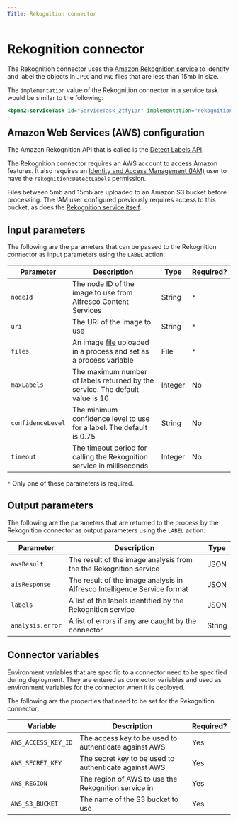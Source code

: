 ```yaml
---
Title: Rekognition connector
---
```


# Rekognition connector
The Rekognition connector uses the [Amazon Rekognition service](https://aws.amazon.com/rekognition/) to identify and label the objects in `JPEG` and `PNG` files that are less than 15mb in size.

The `implementation` value of the Rekognition connector in a service task would be similar to the following:

```xml
<bpmn2:serviceTask id="ServiceTask_2tfy1pr" implementation="rekognitionConnector.LABEL" />
```

## Amazon Web Services (AWS) configuration
The Amazon Rekognition API that is called is the [Detect Labels API](https://docs.aws.amazon.com/rekognition/latest/dg/API_DetectLabels.html). 

The Rekognition connector requires an AWS account to access Amazon features. It also requires an [Identity and Access Management (IAM)](https://aws.amazon.com/iam/) user to have the `rekognition:DetectLabels` permission. 

Files between 5mb and 15mb are uploaded to an Amazon S3 bucket before processing. The IAM user configured previously requires access to this bucket, as does the [Rekognition service itself](https://docs.aws.amazon.com/rekognition/latest/dg/access-control-overview.html).

## Input parameters
The following are the parameters that can be passed to the Rekognition connector as input parameters using the `LABEL` action:

| Parameter | Description | Type | Required? |
| --------- | ----------- | ---- | --------- | 
| `nodeId` | The node ID of the image to use from Alfresco Content Services | String | `*` |
| `uri` | The URI of the image to use | String | `*` |
| `files` | An image [file](../../modeling/files.md) uploaded in a process and set as a process variable | File | `*` |
| `maxLabels` | The maximum number of labels returned by the service. The default value is 10 | Integer | No |
| `confidenceLevel` | The minimum confidence level to use for a label. The default is 0.75 | String | No |
| `timeout` | The timeout period for calling the Rekognition service in milliseconds | Integer | No | 

`*` Only one of these parameters is required. 

## Output parameters
The following are the parameters that are returned to the process by the Rekognition connector as output parameters using the `LABEL` action:

| Parameter | Description | Type |
| --------  | ----------- | ---- |
| `awsResult` | The result of the image analysis from the the Rekognition service | JSON |
| `aisResponse` | The result of the image analysis in Alfresco Intelligence Service format| JSON |
| `labels` | A list of the labels identified by the Rekognition service | JSON |
| `analysis.error` | A list of errors if any are caught by the connector | String |

## Connector variables
Environment variables that are specific to a connector need to be specified during deployment. They are entered as connector variables and used as environment variables for the connector when it is deployed. 

The following are the properties that need to be set for the Rekognition connector: 

| Variable | Description | Required? |
| -------- | ----------- | --------- |
| `AWS_ACCESS_KEY_ID` | The access key to be used to authenticate against AWS | Yes |
| `AWS_SECRET_KEY` | The secret key to be used to authenticate against AWS | Yes |
| `AWS_REGION` | The region of AWS to use the Rekognition service in | Yes | 
| `AWS_S3_BUCKET` | The name of the S3 bucket to use | Yes |